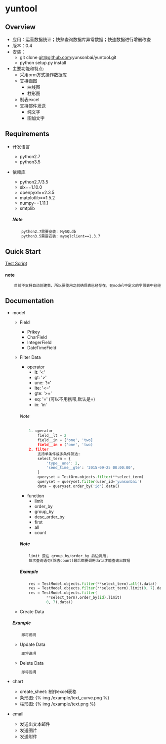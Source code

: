 # yuntool
## Overview
* 应用：运营数据统计；快熟查询数据库异常数据；快速数据进行增删改查
* 版本：0.4
* 安装：
	* git clone git@github.com:yunsonbai/yuntool.git
	* python setup.py install
* 主要功能和特点:
	* 采用orm方式操作数据库
    * 支持画图
    	* 曲线图
        * 柱形图
    * 制表excel
    * 支持邮件发送
    	* 纯文字
        * 图加文字

## Requirements
* 开发语言
	* python2.7
	* python3.5
* 依赖库
	* python2.7/3.5
    * six==1.10.0
    * openpyxl==2.3.5
    * matplotlib==1.5.2
    * numpy==1.11.1
    * smtplib

    ##### Note
    ```bash
        python2.7需要安装: MySQLdb
        python3.5需要安装: mysqlclient==1.3.7
    ```

## Quick Start
 [Test Script](https://github.com/yunsonbai/yuntool/tree/master/example)

#### note
``` python
    目前不支持自动创建表，所以要使用之前确保表已经存在，在model中定义的字段表中已经存在
```

## Documentation
* model
	* Field
    	* Prikey
    	* CharField
    	* IntegerField
    	* DateTimeField

	* Filter Data
		* operator
    		* lt: '<'
    		* gt: '>'
    		* une: '!='
    		* lte: '<='
    		* gte: '>='
    		* eq: '=' (可以不用携带,默认是=)
    		* in: 'in'

        ###### Note
        ```python
            1. operator
                field__lt = 2
                field__in = ['one', 'two]
                field__in = ('one', 'two)
            2. filter
                支持单条件或多条件筛选:
                select_term = {
                    'type__une': 2,
                    'send_time__gte': '2015-09-25 00:00:00',
                }
                queryset = TestOrm.objects.filter(**select_term)
                queryset = queryset.filter(user_id='yunsonbai')
                data = queryset.order_by('id').data()
        ```
        * function
            * limit
            * order_by
            * group_by
            * desc_order_by
            * first
            * all
            * count

        ##### Note
        ```python
            limit 要在 group_by/order_by 后边调用；
            每次查询语句(除去count)最后都要调用data才能查询出数据
        ```
        ##### Example
        ```python
            res = TestModel.objects.filter(**select_term).all().data()
            res = TestModel.objects.filter(**select_term).limit(0, 7).data()
            res = TestModel.objects.filter(
                    **select_term).order_by(id).limit(
                    0, 7).data()
        ```

	* Create Data
	##### Example
    ```python
    	即将说明
    ```

    * Update Data
    ```python
        即将说明
    ```

    * Delete Data
    ```python
        即将说明
    ```

* chart
	* create_sheet: 制作excel表格
	* 条形图: {% img  /example/text_curve.png %}
	* 柱形图: {% img  /example/text.png %}

* email
	* 发送出文本邮件
	* 发送图片
	* 发送附件
